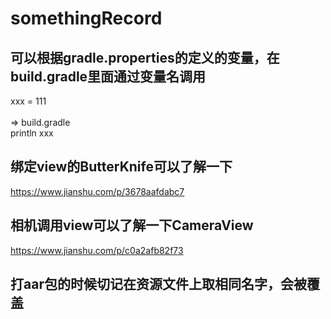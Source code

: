 # somethingRecord
## 可以根据gradle.properties的定义的变量，在build.gradle里面通过变量名调用
xxx = 111 <br> <br>
=> build.gradle <br>
println xxx <br>

## 绑定view的ButterKnife可以了解一下
https://www.jianshu.com/p/3678aafdabc7 <br>

## 相机调用view可以了解一下CameraView
https://www.jianshu.com/p/c0a2afb82f73 <br>

## 打aar包的时候切记在资源文件上取相同名字，会被覆盖

